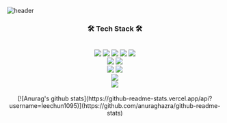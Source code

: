 ![header](https://capsule-render.vercel.app/api?type=slice&color=auto&height=300&section=header&text=ChanghunLEE&fontSize=70)

<h3 align="center"><b>🛠 Tech Stack 🛠</b></h3>
</br>
<div align="center">
<img src="https://img.shields.io/badge/html5-E34F26?style=for-the-badge&logo=html5&logoColor=white"> 
<img src="https://img.shields.io/badge/css-1572B6?style=for-the-badge&logo=css3&logoColor=white">
<img src="https://img.shields.io/badge/bootstrap-7952B3?style=for-the-badge&logo=bootstrap&logoColor=white">
<img src="https://img.shields.io/badge/javascript-F7DF1E?style=for-the-badge&logo=javascript&logoColor=black"> 
<img src="https://img.shields.io/badge/jquery-0769AD?style=for-the-badge&logo=jquery&logoColor=white">
<br>

<img src="https://img.shields.io/badge/java-007396?style=for-the-badge&logo=java&logoColor=white">
<img src="https://img.shields.io/badge/spring-6DB33F?style=for-the-badge&logo=spring&logoColor=white">
<br>

<img src="https://img.shields.io/badge/oracle-F80000?style=for-the-badge&logo=oracle&logoColor=white">
<img src="https://img.shields.io/badge/mysql-4479A1?style=for-the-badge&logo=mysql&logoColor=white">
<br>

<img src="https://img.shields.io/badge/linux-FCC624?style=for-the-badge&logo=linux&logoColor=black">
<br>

<img src="https://img.shields.io/badge/github-181717?style=for-the-badge&logo=github&logoColor=white">
</div>
<br>

<div align="center">
[![Anurag's github stats](https://github-readme-stats.vercel.app/api?username=leechun1095)](https://github.com/anuraghazra/github-readme-stats)
</div>
<!--
**leechun1095/leechun1095** is a ✨ _special_ ✨ repository because its `README.md` (this file) appears on your GitHub profile.

Here are some ideas to get you started:

- 🔭 I’m currently working on ...
- 🌱 I’m currently learning ...
- 👯 I’m looking to collaborate on ...
- 🤔 I’m looking for help with ...
- 💬 Ask me about ...
- 📫 How to reach me: ...
- 😄 Pronouns: ...
- ⚡ Fun fact: ...
-->
